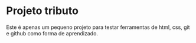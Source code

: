 # Projeto tributo
Este é apenas um pequeno projeto para testar ferramentas de html, css, git e github como forma de aprendizado.
